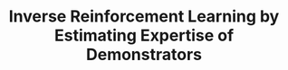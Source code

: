 ---
title: "Inverse Reinforcement Learning by Estimating Expertise of Demonstrators"
collections: publications
venue: "Preprint, February 2024"
citation: "Mark Beliaev and Ramtin Pedarsani."
paperurl: "https://arxiv.org/abs/2402.01886"
links:
    arXiv: "https://arxiv.org/abs/2402.01886"
---
